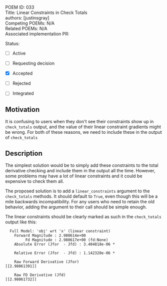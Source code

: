 POEM ID: 033    
Title: Linear Constraints in Check Totals  
authors: [justinsgray]    
Competing POEMs: N/A   
Related POEMs: N/A  
Associated implementation PR:   

Status:

- [ ] Active  
- [ ] Requesting decision  
- [x] Accepted  
- [ ] Rejected  
- [ ] Integrated  



Motivation
----------
It is confusing to users when they don't see their constraints show up in `check_totals` output, and the value of their linear constraint gradients might be wrong. 
For both of these reasons, we need to include these in the output of `check_totals`

Description
-----------

The simplest solution would be to simply add these constraints to the total derivative checking and include them in the output all the time. 
However, some problems may have a lot of linear constraints and it could be expensive to check them all. 

The proposed solution is to add a `linear_constraints` argument to the `check_totals` methods. 
It should default to `True`, even though this will be a mile backwards incompatibility. 
For any users who need to retain the old behavior, adding the argument to their call should be simple enough. 

The linear constraints should be clearly marked as such in the `check_totals` output like this: 

```
  Full Model: 'obj' wrt 'x' (linear constraint)
    Forward Magnitude : 2.980614e+00
         Fd Magnitude : 2.980617e+00 (fd:None)
    Absolute Error (Jfor  - Jfd) : 3.404818e-06 *

    Relative Error (Jfor  - Jfd) : 1.142320e-06 *

    Raw Forward Derivative (Jfor)
[[2.98061391]]

    Raw FD Derivative (Jfd)
[[2.98061732]]
```






